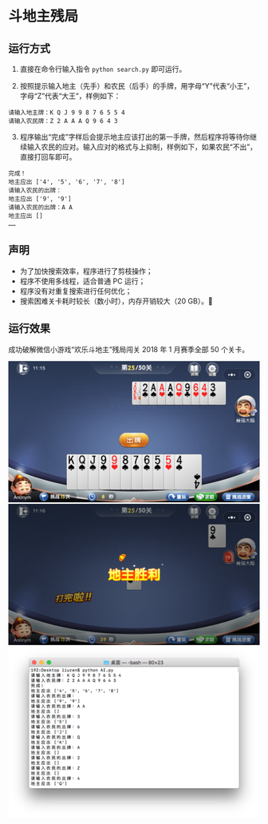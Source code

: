 # 斗地主残局

## 运行方式


1. 直接在命令行输入指令 ```python search.py``` 即可运行。

2. 按照提示输入地主（先手）和农民（后手）的手牌，用字母“Y”代表“小王”，字母“Z”代表“大王”，样例如下：

```
请输入地主牌：K Q J 9 9 8 7 6 5 5 4
请输入农民牌：Z 2 A A A Q 9 6 4 3
```

3. 程序输出“完成”字样后会提示地主应该打出的第一手牌，然后程序将等待你继续输入农民的应对。输入应对的格式与上抑制，样例如下，如果农民“不出”，直接打回车即可。

```
完成！
地主应出 ['4', '5', '6', '7', '8']
请输入农民的出牌：
地主应出 ['9', '9']
请输入农民的出牌：A A
地主应出 []
……
```

## 声明

* 为了加快搜索效率，程序进行了剪枝操作；
* 程序不使用多线程，适合普通 PC 运行；
* 程序没有对重复搜索进行任何优化；
* 搜索困难关卡耗时较长（数小时），内存开销较大（20 GB）。

## 运行效果

成功破解微信小游戏“欢乐斗地主”残局闯关 2018 年 1 月赛季全部 50 个关卡。

![残局第 25 关开局](https://raw.githubusercontent.com/An0nym6/Images/master/blog%20images/LandlordsEndGame/1.png)
![残局第 25 关结束](https://raw.githubusercontent.com/An0nym6/Images/master/blog%20images/LandlordsEndGame/2.png)
![残局第 25 关解法](https://raw.githubusercontent.com/An0nym6/Images/master/blog%20images/LandlordsEndGame/3.png)

